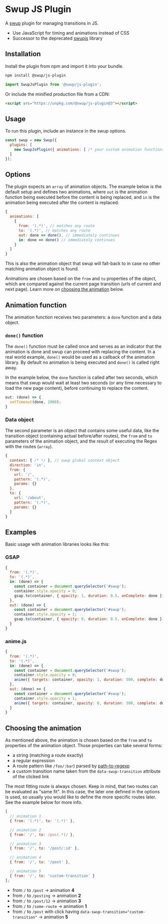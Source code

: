 # Swup JS Plugin

A [swup](https://swup.js.org) plugin for managing transitions in JS.

- Use JavaScript for timing and animations instead of CSS
- Successor to the deprecated [swupjs](https://github.com/swup/swupjs) library

## Installation

Install the plugin from npm and import it into your bundle.

```bash
npm install @swup/js-plugin
```

```js
import SwupJsPlugin from '@swup/js-plugin';
```

Or include the minified production file from a CDN:

```html
<script src="https://unpkg.com/@swup/js-plugin@3"></script>
```

## Usage

To run this plugin, include an instance in the swup options.

```js
const swup = new Swup({
  plugins: [
    new SwupJsPlugin({ animations: [ /* your custom animation functions */ ] })
  ]
});
```

## Options

The plugin expects an `array` of animation objects.
The example below is the default setup and defines two animations, where `out` is the
animation function being executed before the content is being replaced, and `in` is
the animation being executed after the content is replaced:

```js
{
  animations: [
    {
      from: '(.*)', // matches any route
      to: '(.*)', // matches any route
      out: done => done(), // immediately continues
      in: done => done() // immediately continues
    }
  ]
}
```

This is also the animation object that swup will fall-back to in case no other matching
animation object is found.

Animations are chosen based on the `from` and `to` properties of the object, which are
compared against the current page transition (urls of current and next page).
Learn more on [choosing the animation](#choosing-the-animation) below.

## Animation function

The animation function receives two parameters: a `done` function and a data object.

### `done()` function

The `done()` function must be called once and serves as an indicator that the animation
is done and swup can proceed with replacing the content.
In a real world example, `done()` would be used as a callback of the animation library.
By default no animation is being executed and `done()` is called right away.

In the example below, the `done` function is called after two seconds,
which means that swup would wait at least two seconds (or any time necessary
to load the new page content), before continuing to replace the content.

```js
out: (done) => {
  setTimeout(done, 2000);
}
```

### Data object

The second parameter is an object that contains some useful data, like the transition
object (containing actual before/after routes), the `from` and `to` parameters of the
animation object, and the result of executing the Regex with the routes (`array`).

```js
{
  context: { /* */ }, // swup global context object
  direction: 'in',
  from: {
    url: '/',
    pattern: '(.*)',
    params: {}
  },
  to: {
    url: '/about',
    pattern: '(.*)',
    params: {}
  }
}
```

## Examples

Basic usage with animation libraries looks like this:

### GSAP

```js
{
  from: '(.*)',
  to: '(.*)',
  in: (done) => {
    const container = document.querySelector('#swup');
    container.style.opacity = 0;
    gsap.to(container, { opacity: 1, duration: 0.5, onComplete: done });
  },
  out: (done) => {
    const container = document.querySelector('#swup');
    container.style.opacity = 1;
    gsap.to(container, { opacity: 0, duration: 0.5, onComplete: done });
  }
}
```

### anime.js

```js
{
  from: '(.*)',
  to: '(.*)',
  in: (done) => {
    const container = document.querySelector('#swup');
    container.style.opacity = 0;
    anime({ targets: container, opacity: 1, duration: 500, complete: done });
  },
  out: (done) => {
    const container = document.querySelector('#swup');
    container.style.opacity = 1;
    anime({ targets: container, opacity: 0, duration: 500, complete: done });
  }
}
```

## Choosing the animation

As mentioned above, the animation is chosen based on the `from` and `to` properties of the animation object.
Those properties can take several forms:

- a string (matching a route exactly)
- a regular expression
- A route pattern like `/foo/:bar`) parsed by [path-to-regexp](https://github.com/pillarjs/path-to-regexp)
- a custom transition name taken from the `data-swup-transition` attribute of the clicked link

The most fitting route is always chosen.
Keep in mind, that two routes can be evaluated as "same fit".
In this case, the later one defined in the options is used, so usually you would like to define the more specific routes later.
See the example below for more info.

```js
[
  // animation 1
  { from: '(.*)', to: '(.*)' },

  // animation 2
  { from: '/', to: /pos(.*)/ },

  // animation 3
  { from: '/', to: '/post/:id' },

  // animation 4
  { from: '/', to: '/post' },

  // animation 5
  { from: '/', to: 'custom-transition' }
];
```

- from `/` to `/post` → animation **4**
- from `/` to `/posting` → animation **2**
- from `/` to `/post/12` → animation **3**
- from `/` to `/some-route` → animation **1**
- from `/` to `/post` with click having `data-swup-transition="custom-transition"` → animation **5**
